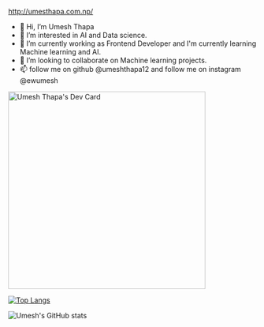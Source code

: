 http://umesthapa.com.np/

- 👋 Hi, I’m Umesh Thapa
- 👀 I’m interested in AI and Data science.
- 🌱 I’m currently working as Frontend Developer and I'm currently learning Machine learning and AI.
- 💞️ I’m looking to collaborate on Machine learning projects.
- 📫 follow me on github @umeshthapa12 and follow me on instagram @ewumesh

<a href="https://app.daily.dev/ewumesh"><img src="https://api.daily.dev/devcards/f017a4c1896c45439f8dde63b818970e.png?r=vkt" width="400" alt="Umesh Thapa's Dev Card"/></a>


<!---
umeshthapa12/ewumesh is a ✨ special ✨ repository because its `README.md` (this file) appears on your GitHub profile.
You can click the Preview link to take a look at your changes.
--->

[![Top Langs](https://github-readme-stats.vercel.app/api/top-langs/?username=umeshthapa12)](https://github.com/umeshthapa12/github-readme-stats)


![Umesh's GitHub stats](https://github-readme-stats.vercel.app/api?username=umeshthapa12)

